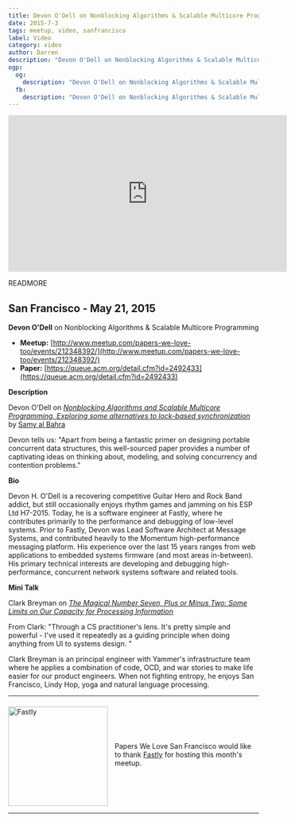 ```yaml
---
title: Devon O'Dell on Nonblocking Algorithms & Scalable Multicore Programming
date: 2015-7-3
tags: meetup, video, sanfrancisco
label: Video
category: video
author: Darren
description: "Devon O'Dell on Nonblocking Algorithms & Scalable Multicore Programming"
ogp:
  og:
    description: "Devon O'Dell on Nonblocking Algorithms & Scalable Multicore Programming"
  fb:
    description: "Devon O'Dell on Nonblocking Algorithms & Scalable Multicore Programming"
---
```


<iframe class="video" width="560" height="315" src="https://www.youtube.com/embed/FXuHxVIMIhw" frameborder="0" allowfullscreen></iframe>

READMORE

## San Francisco - May 21, 2015

**Devon O'Dell** on Nonblocking Algorithms & Scalable Multicore Programming

* **Meetup:** [http://www.meetup.com/papers-we-love-too/events/212348392/](http://www.meetup.com/papers-we-love-too/events/212348392/)
* **Paper:** [https://queue.acm.org/detail.cfm?id=2492433](https://queue.acm.org/detail.cfm?id=2492433)

**Description**

Devon O'Dell on [_Nonblocking Algorithms and Scalable Multicore Programming, Exploring some alternatives to lock-based synchronization_](https://queue.acm.org/detail.cfm?id=2492433) by [Samy al Bahra](/2015/video/samy-al-bahra-lockless-synchronization/)

Devon tells us: "Apart from being a fantastic primer on designing portable concurrent data structures, this well-sourced paper provides a number of captivating ideas on thinking about, modeling, and solving concurrency and contention problems."

**Bio**

Devon H. O'Dell is a recovering competitive Guitar Hero and Rock Band addict, but still occasionally enjoys rhythm games and jamming on his ESP Ltd H7-2015. Today, he is a software engineer at Fastly, where he contributes primarily to the performance and debugging of low-level systems. Prior to Fastly, Devon was Lead Software Architect at Message Systems, and contributed heavily to the Momentum high-performance messaging platform. His experience over the last 15 years ranges from web applications to embedded systems firmware (and most areas in-between). His primary technical interests are developing and debugging high-performance, concurrent network systems software and related tools.

**Mini Talk**

Clark Breyman on [_The Magical Number Seven, Plus or Minus Two: Some Limits on Our Capacity for Processing Information_](http://psychclassics.yorku.ca/Miller/)

From Clark: "Through a CS practitioner's lens. It's pretty simple and powerful - I've used it repeatedly as a guiding principle when doing anything from UI to systems design. "

Clark Breyman is an principal engineer with Yammer's infrastructure team where he applies a combination of code, OCD, and war stories to make life easier for our product engineers. When not fighting entropy, he enjoys San Francisco, Lindy Hop, yoga and natural language processing.

---

<p style="display: flex; flex-direction: row; justify-content: center; align-items: center;">
<a href="https://www.fastly.com/"><img src="http://mediaserver.pulse2.com/wp-content/uploads/2014/09/Fastly-Logo.png" alt="Fastly" title="Fastly" style="width: 200px; padding-top: .5em; margin: 0 1em 0 0;"></a> <span style="flex: 1;">Papers We Love San Francisco would like to thank <a href="http://www.fastly.com">Fastly</a> for hosting this month's meetup.</span>
</p>

---
